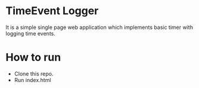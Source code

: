 # TimeEvent Logger
It is a simple single page web application which implements basic timer with logging time events.

# How to run
* Clone this repo.
* Run index.html

